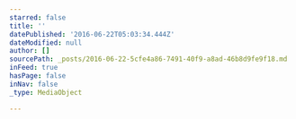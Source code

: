 ```yaml
---
starred: false
title: ''
datePublished: '2016-06-22T05:03:34.444Z'
dateModified: null
author: []
sourcePath: _posts/2016-06-22-5cfe4a86-7491-40f9-a8ad-46b8d9fe9f18.md
inFeed: true
hasPage: false
inNav: false
_type: MediaObject

---
```


